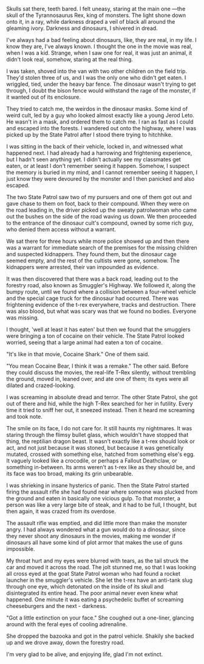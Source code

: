 Skulls sat there, teeth bared. I felt uneasy, staring at the main one —the skull of the Tyrannosaurus Rex, king of monsters. The light shone down onto it, in a ray, while darkness draped a veil of black all around the gleaming ivory. Darkness and dinosaurs, I shivered in dread.

I've always had a bad feeling about dinosaurs, like, they are real, in my life. I know they are, I've always known. I thought the one in the movie was real, when I was a kid. Strange, when I saw one for real, it was just an animal, it didn't look real, somehow, staring at the real thing.

I was taken, shoved into the van with two other children on the field trip. They'd stolen three of us, and I was the only one who didn't get eaten. I wriggled, tied, under the heavy bar fence. The dinosaur wasn't trying to get through, I doubt the bison fence would withstand the rage of the monster, if it wanted out of its enclosure.

They tried to catch me, the weirdos in the dinosaur masks. Some kind of weird cult, led by a guy who looked almost exactly like a young Jerod Leto. He wasn't in a mask, and ordered them to catch me. I ran as fast as I could and escaped into the forests. I wandered out onto the highway, where I was picked up by the State Patrol after I stood there trying to hitchhike.

I was sitting in the back of their vehicle, locked in, and witnessed what happened next. I had already had a harrowing and frightening experience, but I hadn't seen anything yet. I didn't actually see my classmates get eaten, or at least I don't remember seeing it happen. Somehow, I suspect the memory is buried in my mind, and I cannot remember seeing it happen, I just know they were devoured by the monster and I then panicked and also escaped.

The two State Patrol saw two of my pursuers and one of them got out and gave chase to them on foot, back to their compound. When they were on the road leading in, the driver picked up the sweaty patrolwoman who came out the bushes on the side of the road waving us down. We then proceeded to the entrance of the dinosaur cult's compound, owned by some rich guy, who denied them access without a warrant.

We sat there for three hours while more police showed up and then there was a warrant for immediate search of the premises for the missing children and suspected kidnappers. They found them, but the dinosaur cage seemed empty, and the rest of the cultists were gone, somehow. The kidnappers were arrested, their van impounded as evidence.

It was then discovered that there was a back road, leading out to the forestry road, also known as Smuggler's Highway. We followed it, along the bumpy route, until we found where a collision between a four-wheel vehicle and the special cage truck for the dinosaur had occurred. There was frightening evidence of the t-rex everywhere, tracks and destruction. There was also blood, but what was scary was that we found no bodies. Everyone was missing.

I thought, 'well at least it has eaten' but then we found that the smugglers were bringing a ton of cocaine on their vehicle. The State Patrol looked worried, seeing that a large animal had eaten a ton of cocaine.

"It's like in that movie, Cocaine Shark." One of them said.

"You mean Cocaine Bear, I think it was a remake." The other said. Before they could discuss the movies, the real-life T-Rex silently, without trembling the ground, moved in, leaned over, and ate one of them; its eyes were all dilated and crazed-looking.

I was screaming in absolute dread and terror. The other State Patrol, she got out of there and hid, while the high T-Rex searched for her in futility. Every time it tried to sniff her out, it sneezed instead. Then it heard me screaming and took note.

The smile on its face, I do not care for. It still haunts my nightmares. It was staring through the flimsy bullet glass, which wouldn't have stopped that thing, the reptilian dragon beast. It wasn't exactly like a t-rex should look or act, and not just because it was stoned, but because it was genetically mutated, crossed with something else, hatched from something else's egg. It vaguely looked like a crocodile, or perhaps a Fallout Deathclaw, or something in-between. Its arms weren't as t-rex like as they should be, and its face was too broad, making its grin unbearable.

I was shrieking in insane hysterics of panic. Then the State Patrol started firing the assault rifle she had found near where someone was plucked from the ground and eaten in basically one vicious gulp. To that monster, a person was like a very large bite of steak, and it had to be full, I thought, but then again, it was crazed from its overdose.

The assault rifle was emptied, and did little more than make the monster angry. I had always wondered what a gun would do to a dinosaur, since they never shoot any dinosaurs in the movies, making me wonder if dinosaurs all have some kind of plot armor that makes the use of guns impossible.

My throat hurt and my eyes were blurred with tears, as the tail struck the car and moved it across the road. The jolt stunned me, so that I was looking all cross eyed at the goat State Patrol woman who had found a rocket launcher in the smuggler's vehicle. She let the t-rex have an anti-tank slug through one eye, which detonated on the inside of its skull and disintegrated its entire head. The poor animal never even knew what happened. One minute it was eating a psychedelic buffet of screaming cheeseburgers and the next - darkness.

"Got a little extinction on your face." She coughed out a one-liner, glancing around with the feral eyes of cooling adrenaline.

She dropped the bazooka and got in the patrol vehicle. Shakily she backed up and we drove away, down the forestry road.

I'm very glad to be alive, and enjoying life, glad I'm not extinct.